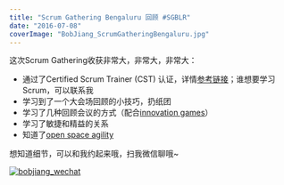 ```yaml
---
title: "Scrum Gathering Bengaluru 回顾 #SGBLR"
date: "2016-07-08"
coverImage: "BobJiang_ScrumGatheringBengaluru.jpg"
---
```


这次Scrum Gathering收获非常大，非常大，非常大：

- 通过了Certified Scrum Trainer (CST) 认证，详情[参考链接](http://bobjiang.com/index.php/2016/07/01/cst-certified-scrum-trainer-bob-jiang/)；谁想要学习Scrum，可以联系我
- 学习到了一个大会场回顾的小技巧，扔纸团
- 学习了几种回顾会议的方式（配合[innovation games](http://www.innovationgames.com/)）
- 学习了敏捷和精益的关系
- 知道了[open space agility](http://openspaceagility.com/)

想知道细节，可以和我约起来哦，扫我微信聊哦~

[![bobjiang_wechat](/wp-content/uploads/2015/11/bobjiang_wechat-300x300.jpg)](http://bobjiang.com/index.php/2015/11/10/essential-scrum-gift/bobjiang_wechat/#main)
